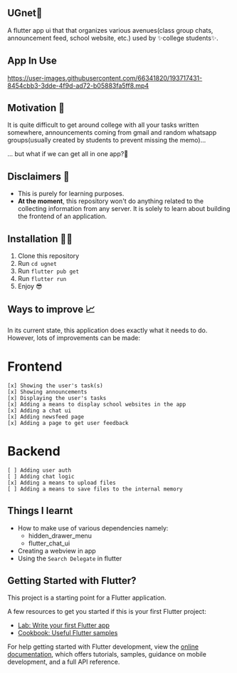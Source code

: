 ## UGnet🎥
A flutter app ui that that organizes various avenues(class group chats, announcement feed, school website, etc.) used by ✨college students✨.

## App In Use

https://user-images.githubusercontent.com/66341820/193717431-8454cbb3-3dde-4f9d-ad72-b05883fa5ff8.mp4

## Motivation 🤔

It is quite difficult to get around college with all your tasks written somewhere, announcements coming from gmail and random whatsapp groups(usually created by students to prevent missing the memo)...

... but what if we can get all in one app?🤔

## Disclaimers 🚨

- This is purely for learning purposes.
- **At the moment**, this repository won't do anything related to the collecting information from any server. It is solely to learn about building the frontend of an application. 

## Installation 👩‍💻

1. Clone this repository
2. Run `cd ugnet`
3. Run `flutter pub get`
4. Run `flutter run`
5. Enjoy 😎

## Ways to improve 📈

In its current state, this application does exactly what it needs to do. However, lots of improvements can be made:
  # Frontend

    [x] Showing the user's task(s)
    [x] Showing announcements
    [x] Displaying the user's tasks
    [x] Adding a means to display school websites in the app
    [x] Adding a chat ui
    [x] Adding newsfeed page
    [x] Adding a page to get user feedback
  # Backend

    [ ] Adding user auth
    [ ] Adding chat logic
    [x] Adding a means to upload files
    [ ] Adding a means to save files to the internal memory

## Things I learnt
- How to make use of various dependencies namely:
  * hidden_drawer_menu
  * flutter_chat_ui
- Creating a webview in app
- Using the `Search Delegate` in flutter


## Getting Started with Flutter?

This project is a starting point for a Flutter application.

A few resources to get you started if this is your first Flutter project:

- [Lab: Write your first Flutter app](https://docs.flutter.dev/get-started/codelab)
- [Cookbook: Useful Flutter samples](https://docs.flutter.dev/cookbook)

For help getting started with Flutter development, view the
[online documentation](https://docs.flutter.dev/), which offers tutorials,
samples, guidance on mobile development, and a full API reference.

